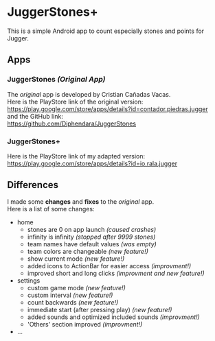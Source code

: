 # JuggerStones+
This is a simple Android app to count especially stones and points for Jugger.

## Apps
### JuggerStones _(Original App)_
The _original_ app is developed by Cristian Cañadas Vacas.<br>
Here is the PlayStore link of the original version:<br>
https://play.google.com/store/apps/details?id=contador.piedras.jugger<br>
and the GitHub link:<br>
https://github.com/Diphendara/JuggerStones

### JuggerStones+
Here is the PlayStore link of my adapted version:<br>
https://play.google.com/store/apps/details?id=io.rala.jugger

## Differences
I made some **changes** and **fixes** to the _original_ app.<br>
Here is a list of some changes:
- home
    - stones are 0 on app launch _(caused crashes)_
    - infinity is infinity _(stopped after 9999 stones)_
    - team names have default values _(was empty)_
    - team colors are changeable _(new feature!)_
    - show current mode _(new feature!)_
    - added icons to ActionBar for easier access _(improvment!)_
    - improved short and long clicks _(improvment and new feature!)_
- settings
    - custom game mode _(new feature!)_
    - custom interval _(new feature!)_
    - count backwards _(new feature!)_
    - immediate start (after pressing play) _(new feature!)_
    - added sounds and optimized included sounds _(improvment!)_
    - 'Others' section improved _(improvment!)_
- ...
